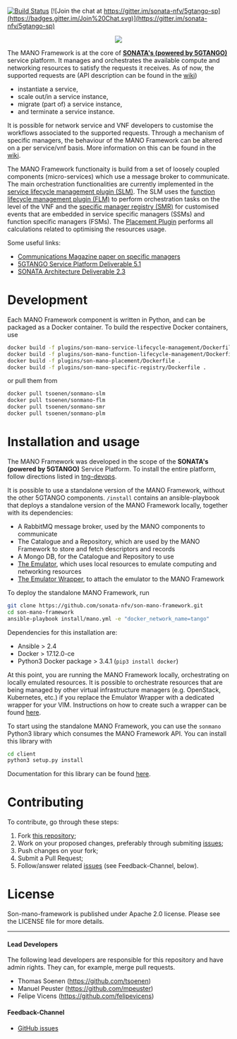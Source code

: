 [![Build Status](https://jenkins.sonata-nfv.eu/buildStatus/icon?job=son-mano-framework-pipeline/master)](https://jenkins.sonata-nfv.eu/job/son-mano-framework-pipeline/job/master/)
[![Join the chat at https://gitter.im/sonata-nfv/5gtango-sp](https://badges.gitter.im/Join%20Chat.svg)](https://gitter.im/sonata-nfv/5gtango-sp)
 
 <p align="center"><img src="https://github.com/sonata-nfv/tng-api-gtw/wiki/images/sonata-5gtango-logo-500px.png" /></p>

The MANO Framework is at the core of [**SONATA's (powered by 5GTANGO)**](https://5gtango.eu/) service platform. It manages and orchestrates the available compute and networking resources to satisfy the requests it receives. As of now, the supported requests are (API description can be found in the [wiki]())

* instantiate a service,
* scale out/in a service instance,
* migrate (part of) a service instance,
* and terminate a service instance.

It is possible for network service and VNF developers to customise the workflows associated to the supported requests. Through a mechanism of specific managers, the behaviour of the MANO Framework can be altered on a per service/vnf basis. More information on this can be found in the [wiki](https://github.com/sonata-nfv/son-mano-framework/wiki/Service-and-Function-Specific-Managers).

The MANO Framework functionaity is build from a set of loosely coupled components (micro-services) which use a message broker to communicate. The main orchestration functionalities are currently implemented in the [service lifecycle management plugin (SLM)](https://github.com/sonata-nfv/son-mano-framework/tree/master/plugins/son-mano-service-lifecycle-management). The SLM uses the [function lifecycle management plugin (FLM)](https://github.com/sonata-nfv/son-mano-framework/tree/master/plugins/son-mano-function-lifecycle-management) to perform orchestration tasks on the level of the VNF and the [specific manager registry (SMR)](https://github.com/sonata-nfv/son-mano-framework/tree/master/son-mano-specificmanager) for customised events that are embedded in service specific managers (SSMs) and function specific managers (FSMs). The [Placement Plugin](https://github.com/sonata-nfv/son-mano-framework/wiki/Placement-Plugin) performs all calculations related to optimising the resources usage.

Some useful links:

* [Communications Magazine paper on specific managers](https://ieeexplore.ieee.org/abstract/document/8713806)
* [5GTANGO Service Platform Deliverable 5.1](https://5gtango.eu/project-outcomes/deliverables/43-d5-1-service-platform-operational-first-prototype.html)
* [SONATA Architecture Deliverable 2.3](https://5gtango.eu/project-outcomes/deliverables/61-d2-3-updated-requirements,-architecture-design-and-v-v-elements)

# Development

Each MANO Framework component is written in Python, and can be packaged as a Docker container. To build the respective Docker containers, use

```bash
docker build -f plugins/son-mano-service-lifecycle-management/Dockerfile .
docker build -f plugins/son-mano-function-lifecycle-management/Dockerfile .
docker build -f plugins/son-mano-placement/Dockerfile .
docker build -f plugins/son-mano-specific-registry/Dockerfile .
```
or pull them from

```bash
docker pull tsoenen/sonmano-slm
docker pull tsoenen/sonmano-flm
docker pull tsoenen/sonmano-smr
docker pull tsoenen/sonmano-plm
```

# Installation and usage

The MANO Framework was developed in the scope of the **SONATA's (powered by 5GTANGO)** Service Platform. To install the entire platform, follow directions listed in [tng-devops](https://github.com/sonata-nfv/tng-devops).

It is possible to use a standalone version of the MANO Framework, without the other 5GTANGO components. `/install` contains an ansible-playbook that deploys a standalone version of the MANO Framework locally, together with its dependencies:

* A RabbitMQ message broker, used by the MANO components to communicate
* The Catalogue and a Repository, which are used by the MANO Framework to store and fetch descriptors and records
* A Mongo DB, for the Catalogue and Repository to use
* [The Emulator](https://github.com/sonata-nfv/son-emu), which uses local resources to emulate computing and networking resources
* [The Emulator Wrapper](https://github.com/sonata-nfv/tng-sp-ia-emu), to attach the emulator to the MANO Framework

To deploy the standalone MANO Framework, run

```bash
git clone https://github.com/sonata-nfv/son-mano-framework.git
cd son-mano-framework
ansible-playbook install/mano.yml -e "docker_network_name=tango"
```
Dependencies for this installation are:

* Ansible > 2.4
* Docker > 17.12.0-ce
* Python3 Docker package > 3.4.1 (`pip3 install docker`)

At this point, you are running the MANO Framework locally, orchestrating on locally emulated resources. It is possible to orchestrate resources that are being managed by other virtual infrastructure managers (e.g. OpenStack, Kubernetes, etc.) if you replace the Emulator Wrapper with a dedicated wrapper for your VIM. Instructions on how to create such a wrapper can be found [here]().

To start using the standalone MANO Framework, you can use the `sonmano` Python3 library which consumes the MANO Framework API. You can install this library with

```bash
cd client
python3 setup.py install
```
Documentation for this library can be found [here]().

# Contributing

To contribute, go through these steps:

1. Fork [this repository](http://github.com/sonata-nfv/son-mano-framework);
2. Work on your proposed changes, preferably through submiting [issues](https://github.com/sonata-nfv/son-mano-framework/issues);
3. Push changes on your fork;
3. Submit a Pull Request;
4. Follow/answer related [issues](https://github.com/sonata-nfv/son-mano-framework/issues) (see Feedback-Channel, below).

# License

Son-mano-framework is published under Apache 2.0 license. Please see the LICENSE file for more details.

---
#### Lead Developers

The following lead developers are responsible for this repository and have admin rights. They can, for example, merge pull requests.

* Thomas Soenen (https://github.com/tsoenen)
* Manuel Peuster (https://github.com/mpeuster)
* Felipe Vicens (https://github.com/felipevicens)

#### Feedback-Channel

* [GitHub issues](https://github.com/sonata-nfv/son-mano-framework/issues)
